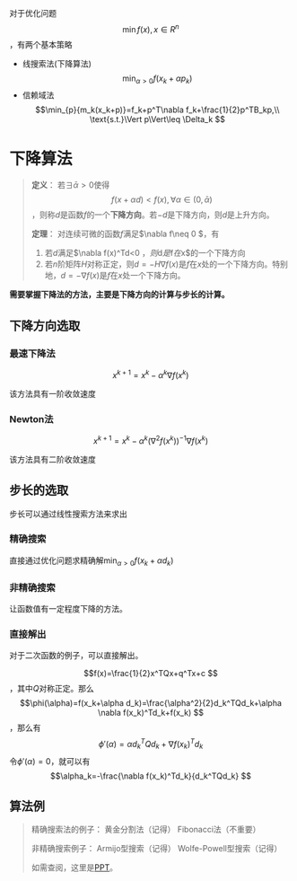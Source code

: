 对于优化问题$$\min{f(x)},x\in R^n $$，有两个基本策略
- 线搜索法(下降算法)$$\min_{\alpha>0}{f(x_k+\alpha p_k)} $$
- 信赖域法$$\min_{p}{m_k(x_k+p)}=f_k+p^T\nabla f_k+\frac{1}{2}p^TB_kp,\\ \text{s.t.}\Vert p\Vert\leq \Delta_k $$

# 下降算法

> **定义**：
> 若$\exists \bar{\alpha}>0$使得$$f(x+\alpha d)< f(x),\forall \alpha\in (0,\bar{\alpha})$$，则称$d$是函数$f$的一个**下降方向**。若$-d$是下降方向，则$d$是上升方向。
>
> **定理**：
> 对连续可微的函数$f$满足$\nabla f\neq 0 $，有
> 1. 若$d$满足$\nabla f(x)^Td<0 $，则$d$是$f$在$x$的一个下降方向
> 2. 若$n$阶矩阵$H$对称正定，则$d=-H\nabla f(x)$是$f$在$x$处的一个下降方向。特别地，$d=-\nabla f(x)$是$f$在$x$处一个下降方向。

**需要掌握下降法的方法，主要是下降方向的计算与步长的计算。**

## 下降方向选取

### 最速下降法

$$x^{k+1}=x^k-\alpha^k\nabla f(x^k) $$

该方法具有一阶收敛速度

### Newton法

$$x^{k+1}=x^k-\alpha^k(\nabla^2f(x^k))^{-1}\nabla f(x^k) $$

该方法具有二阶收敛速度

## 步长的选取

步长可以通过线性搜索方法来求出

### 精确搜索

直接通过优化问题求精确解$\min_{\alpha>0}f(x_k+\alpha d_k)$

### 非精确搜索

让函数值有一定程度下降的方法。

### 直接解出

对于二次函数的例子，可以直接解出。

$$f(x)=\frac{1}{2}x^TQx+q^Tx+c $$，其中$Q$对称正定。那么$$\phi(\alpha)=f(x_k+\alpha d_k)=\frac{\alpha^2}{2}d_k^TQd_k+\alpha \nabla f(x_k)^Td_k+f(x_k) $$，那么有$$\phi'(\alpha)=\alpha d_k^TQd_k+\nabla f(x_k)^Td_k $$
令$\phi'(\alpha)=0$，就可以有$$\alpha_k=-\frac{\nabla f(x_k)^Td_k}{d_k^TQd_k} $$

## 算法例

> 精确搜索法的例子：
> 黄金分割法（记得）
> Fibonacci法（不重要）
>
> 非精确搜索例子：
> Armijo型搜索（记得）
> Wolfe-Powell型搜索（记得）
>
> 如需查阅，这里是[PPT](../ppt/最优化第6讲%20下降算法j及线搜索法.pdf)。
>

